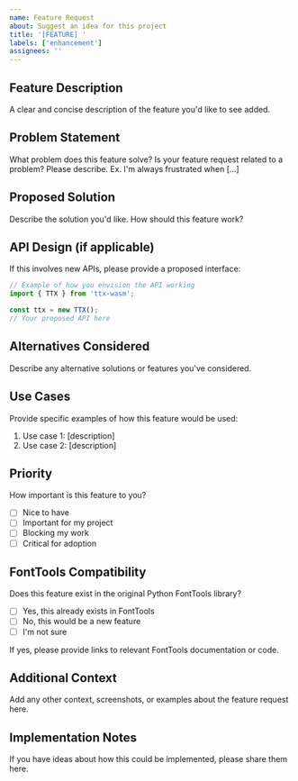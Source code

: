 ```yaml
---
name: Feature Request
about: Suggest an idea for this project
title: '[FEATURE] '
labels: ['enhancement']
assignees: ''
---
```


## Feature Description
A clear and concise description of the feature you'd like to see added.

## Problem Statement
What problem does this feature solve? Is your feature request related to a problem? Please describe.
Ex. I'm always frustrated when [...]

## Proposed Solution
Describe the solution you'd like. How should this feature work?

## API Design (if applicable)
If this involves new APIs, please provide a proposed interface:

```javascript
// Example of how you envision the API working
import { TTX } from 'ttx-wasm';

const ttx = new TTX();
// Your proposed API here
```

## Alternatives Considered
Describe any alternative solutions or features you've considered.

## Use Cases
Provide specific examples of how this feature would be used:
1. Use case 1: [description]
2. Use case 2: [description]

## Priority
How important is this feature to you?
- [ ] Nice to have
- [ ] Important for my project
- [ ] Blocking my work
- [ ] Critical for adoption

## FontTools Compatibility
Does this feature exist in the original Python FontTools library?
- [ ] Yes, this already exists in FontTools
- [ ] No, this would be a new feature
- [ ] I'm not sure

If yes, please provide links to relevant FontTools documentation or code.

## Additional Context
Add any other context, screenshots, or examples about the feature request here.

## Implementation Notes
If you have ideas about how this could be implemented, please share them here.
